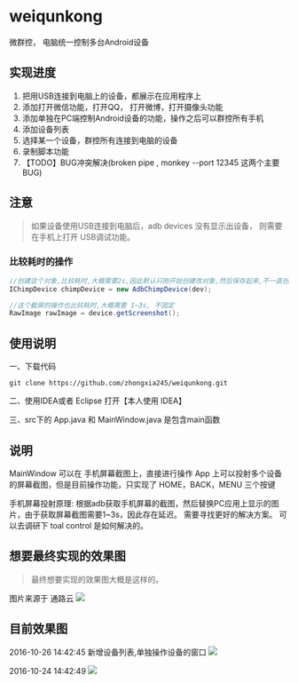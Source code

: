 # weiqunkong
微群控， 电脑统一控制多台Android设备


## 实现进度
1. 把用USB连接到电脑上的设备，都展示在应用程序上
2. 添加打开微信功能，打开QQ， 打开微博，打开摄像头功能
3. 添加单独在PC端控制Android设备的功能，操作之后可以群控所有手机
4. 添加设备列表
5. 选择某一个设备，群控所有连接到电脑的设备
6. 录制脚本功能
7. 【TODO】BUG冲突解决(broken pipe , monkey --port 12345 这两个主要BUG)

## 注意
>如果设备使用USB连接到电脑后，adb devices 没有显示出设备， 则需要在手机上打开 USB调试功能。


### 比较耗时的操作
```java
//创建这个对象,比较耗时,大概需要2s,因此默认只刚开始创建改对象,然后保存起来,不一直创建
IChimpDevice chimpDevice = new AdbChimpDevice(dev);
```

```java
//这个截屏的操作也比较耗时,大概需要 1~3s, 不固定
RawImage rawImage = device.getScreenshot();
```


## 使用说明
一、下载代码
```shell
git clone https://github.com/zhongxia245/weiqunkong.git
```

二、使用IDEA或者 Eclipse 打开【本人使用 IDEA】

三、src下的 App.java  和  MainWindow.java 是包含main函数

## 说明
MainWindow 可以在 手机屏幕截图上，直接进行操作
App 上可以投射多个设备的屏幕截图，但是目前操作功能，只实现了 HOME，BACK，MENU 三个按键


手机屏幕投射原理:
根据adb获取手机屏幕的截图，然后替换PC应用上显示的图片，由于获取屏幕截图需要1~3s，因此存在延迟。 需要寻找更好的解决方案。
可以去调研下  toal control 是如何解决的。

## 想要最终实现的效果图
>最终想要实现的效果图大概是这样的。

图片来源于 通路云
![](http://ww2.sinaimg.cn/large/801b780agw1f93s7ar9iaj20tp0fegp1.jpg)

## 目前效果图
2016-10-26 14:42:45
新增设备列表,单独操作设备的窗口
![](http://ww4.sinaimg.cn/large/801b780ajw1f95o0k7e0ng213l0mlnpd.gif)

2016-10-24 14:42:49
![](http://ww3.sinaimg.cn/large/801b780agw1f93rxty21sg20mn0gt49u.gif)



